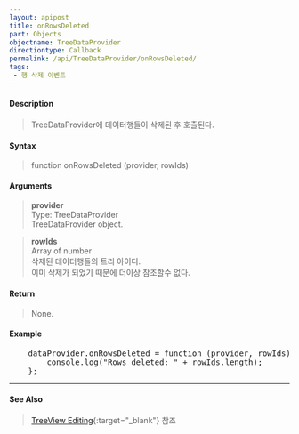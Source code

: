 ```yaml
---
layout: apipost
title: onRowsDeleted
part: Objects
objectname: TreeDataProvider
directiontype: Callback
permalink: /api/TreeDataProvider/onRowsDeleted/
tags:
 - 행 삭제 이벤트
---
```



#### Description

> TreeDataProvider에 데이터행들이 삭제된 후 호출된다.  

#### Syntax

> function onRowsDeleted (provider, rowIds)  

#### Arguments

> **provider**  
> Type: TreeDataProvider  
> TreeDataProvider object.  

> **rowIds**  
> Array of number  
> 삭제된 데이터행들의 트리 아이디.   
> 이미 삭제가 되었기 때문에 더이상 참조할수 없다.  

#### Return

> None.  

#### Example

<pre class="prettyprint">
    dataProvider.onRowsDeleted = function (provider, rowIds) {
        console.log("Rows deleted: " + rowIds.length);
    };
</pre>

---

#### See Also

> [TreeView Editing](http://demo.realgrid.net/Demo/TreeEditing){:target="_blank"} 참조   